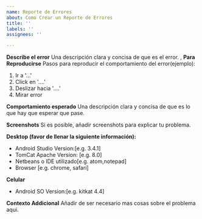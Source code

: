 ```yaml
---
name: Reporte de Errores
about: Como Crear un Reporte de Errores
title: ''
labels: ''
assignees: ''

---
```


**Describe el error**
Una descripción clara y concisa de que es el error.
,
**Para Reproducirse**
Pasos para reproducir el comportamiento del error(ejemplo):
1. Ir a '...'
2. Click en '....'
3. Deslizar hacia '....'
4. Mirar error

**Comportamiento esperado**
Una descripción clara y concisa de que es lo que hay que esperar que pase.

**Screenshots**
Si es posible, añadir screenshots para explicar tu problema.

**Desktop (favor de llenar la siguiente información):**
 - Android Studio Version:[e.g.  3.4.1]
 - TomCat Apache Version: [e.g. 8.0]
 - Netbeans o IDE utilizado[e.g. atom,notepad]
 - Browser [e.g. chrome, safari]

**Celular**
 - Android SO Version:[e.g. kitkat 4.4]

**Contexto Addicional**
Añadir de ser necesario mas cosas sobre el problema aqui.

